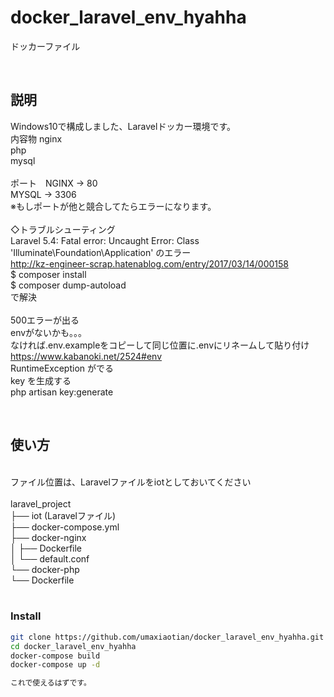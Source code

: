 # docker_laravel_env_hyahha
ドッカーファイル

</br>


## 説明
Windows10で構成しました、Laravelドッカー環境です。</br>
内容物
nginx</br>
php </br>
mysql</br>
</br>
ポート　NGINX -> 80</br>
	MYSQL -> 3306</br>
※もしポートが他と競合してたらエラーになります。</br>
</br>
◇トラブルシューティング</br>
Laravel 5.4: Fatal error: Uncaught Error: Class 'Illuminate\Foundation\Application' のエラー</br>
http://kz-engineer-scrap.hatenablog.com/entry/2017/03/14/000158
</br>
$ composer install</br>
$ composer dump-autoload</br>
で解決
</br>
</br>
500エラーが出る</br>
envがないかも。。。</br>
なければ.env.exampleをコピーして同じ位置に.envにリネームして貼り付け</br>
https://www.kabanoki.net/2524#env
</br>
RuntimeException がでる</br>
key を生成する</br>
php artisan key:generate</br>

</br>


## 使い方


</br>
ファイル位置は、Laravelファイルをiotとしておいてください</br>
</br>
laravel_project</br>
├── iot (Laravelファイル)</br>
├── docker-compose.yml</br>
├── docker-nginx</br>
│   ├── Dockerfile</br>
│   └── default.conf</br>
└── docker-php</br>
    └── Dockerfile</br>
</br>


### Install
```sh
git clone https://github.com/umaxiaotian/docker_laravel_env_hyahha.git
cd docker_laravel_env_hyahha
docker-compose build
docker-compose up -d

これで使えるはずです。

